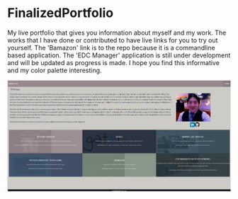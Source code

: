 # FinalizedPortfolio

My live portfolio that gives you information about myself and my work. The works that I have done or contributed to have live links for you to try out yourself. The 'Bamazon' link is to the repo because it is a commandline based application. The 'EDC Manager' application is still under development and will be updated as progress is made. I hope you find this informative and my color palette interesting.

![Portfolio Screenshot](https://raw.githubusercontent.com/mlin2814/FinalizedPortfolio/master/images/Screenshot%20(7).png)